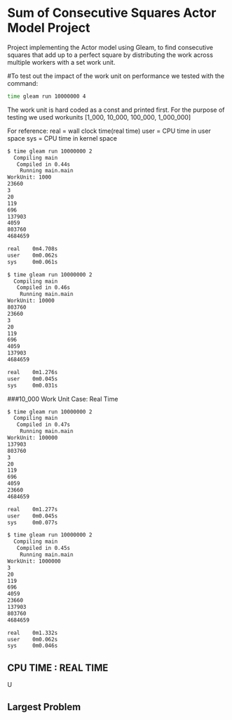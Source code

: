 # Sum of Consecutive Squares Actor Model Project 

Project implementing the Actor model using Gleam, to find consecutive squares that add up to a perfect square by distributing the work across multiple workers with a set work unit.

#To test out the impact of the work unit on performance we tested with the command:
```sh
time gleam run 10000000 4
```
The work unit is hard coded as a const and printed first.
For the purpose of testing we used workunits [1_000, 10_000, 100_000, 1_000_000]

For reference:
real = wall clock time(real time)
user = CPU time in user space
sys = CPU time in kernel space

```sh
$ time gleam run 10000000 2
  Compiling main
   Compiled in 0.44s
    Running main.main
WorkUnit: 1000
23660
3
20
119
696
137903
4059
803760
4684659

real    0m4.708s
user    0m0.062s
sys     0m0.061s
```


```sh
$ time gleam run 10000000 2
  Compiling main
   Compiled in 0.46s
    Running main.main
WorkUnit: 10000
803760
23660
3
20
119
696
4059
137903
4684659

real    0m1.276s
user    0m0.045s
sys     0m0.031s
```
###10_000 Work Unit Case:
Real Time 

```sh
$ time gleam run 10000000 2
  Compiling main
   Compiled in 0.47s
    Running main.main
WorkUnit: 100000
137903
803760
3
20
119
696
4059
23660
4684659

real    0m1.277s
user    0m0.045s
sys     0m0.077s

```

```sh
$ time gleam run 10000000 2
  Compiling main
   Compiled in 0.45s
    Running main.main
WorkUnit: 1000000
3
20
119
696
4059
23660
137903
803760
4684659

real    0m1.332s
user    0m0.062s
sys     0m0.046s
```
### 
## CPU TIME : REAL TIME

U



## Largest Problem

```sh
```
